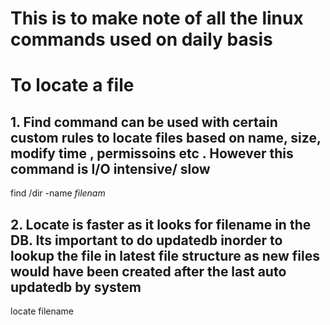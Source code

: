 # This is to make note of all the linux commands used on daily basis 

# To locate a file
## 1. Find command can be used with certain custom rules to locate files based on name, size, modify time , permissoins etc . However this command is I/O intensive/ slow 
find /dir -name *filenam*

## 2. Locate is faster as it looks for filename in the DB. Its important to do updatedb inorder to lookup the file in latest file structure as new files would have been created after the last auto updatedb by system 
locate filename
